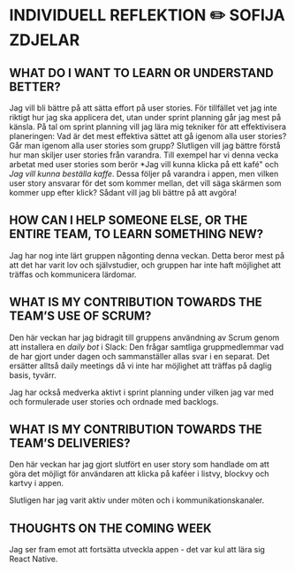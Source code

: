 # INDIVIDUELL REFLEKTION :pencil2: SOFIJA ZDJELAR

## WHAT DO I WANT TO LEARN OR UNDERSTAND BETTER?
Jag vill bli bättre på att sätta effort på user stories. För tillfället vet jag inte riktigt hur jag ska applicera det, utan under sprint planning går jag mest på känsla. På tal om sprint planning vill jag lära mig tekniker för att effektivisera planeringen: Vad är det mest effektiva sättet att gå igenom alla user stories? Går man igenom alla user stories som grupp? Slutligen vill jag bättre förstå hur man skiljer user stories från varandra. Till exempel har vi denna vecka arbetat med user stories som berör *Jag vill kunna klicka på ett kafé" och *Jag vill kunna beställa kaffe*. Dessa följer på varandra i appen, men vilken user story ansvarar för det som kommer mellan, det vill säga skärmen som kommer upp efter klick? Sådant vill jag bli bättre på att avgöra! 

## HOW CAN I HELP SOMEONE ELSE, OR THE ENTIRE TEAM, TO LEARN SOMETHING NEW? 
Jag har nog inte lärt gruppen någonting denna veckan. Detta beror mest på att det har varit lov och självstudier, och gruppen har inte haft möjlighet att träffas och kommunicera lärdomar.     

## WHAT IS MY CONTRIBUTION TOWARDS THE TEAM’S USE OF SCRUM? 
Den här veckan har jag bidragit till gruppens användning av Scrum genom att installera en *daily bot* i Slack: Den frågar samtliga gruppmedlemmar vad de har gjort under dagen och sammanställer allas svar i en separat. Det ersätter alltså daily meetings då vi inte har möjlighet att träffas på daglig basis, tyvärr. 

Jag har också medverka aktivt i sprint planning under vilken jag var med och formulerade user stories och ordnade med backlogs.

## WHAT IS MY CONTRIBUTION TOWARDS THE TEAM’S DELIVERIES? 
Den här veckan har jag gjort slutfört en user story som handlade om att göra det möjligt för användaren att klicka på kaféer i listvy, blockvy och kartvy i appen. 

Slutligen har jag varit aktiv under möten och i kommunikationskanaler. 

## THOUGHTS ON THE COMING WEEK
Jag ser fram emot att fortsätta utveckla appen - det var kul att lära sig React Native. 
